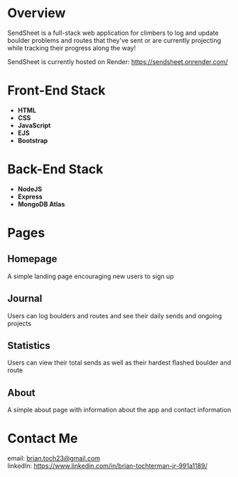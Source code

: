 # Overview

SendSheet is a full-stack web application for climbers to log and update boulder problems and routes that they've sent or are currently projecting while tracking their progress along the way!

SendSheet is currently hosted on Render: https://sendsheet.onrender.com/

# Front-End Stack
- **HTML**
- **CSS**
- **JavaScript**
- **EJS**
- **Bootstrap**

# Back-End Stack
- **NodeJS**
- **Express**
- **MongoDB Atlas**

# Pages

## Homepage

A simple landing page encouraging new users to sign up

## Journal

Users can log boulders and routes and see their daily sends and ongoing projects

## Statistics

Users can view their total sends as well as their hardest flashed boulder and route

## About

A simple about page with information about the app and contact information

# Contact Me
email: brian.toch23@gmail.com 
<br>
linkedIn: https://www.linkedin.com/in/brian-tochterman-jr-991a1189/

